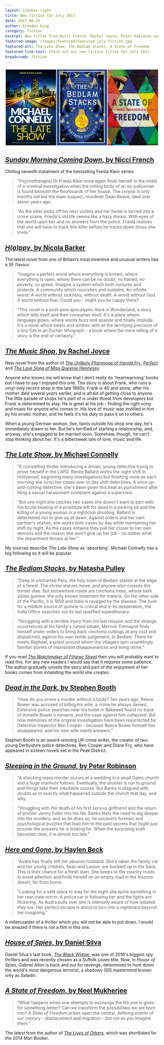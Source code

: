 ```yaml
---
layout: sidebar-right
title: New fiction for July 2017
date: 2017-06-29
author: brandon-king
category: fiction
excerpt: New titles from Nicci French, Rachel Joyce, Peter Robinson and more
featured-image: /images/featured/featured-july-fiction.jpg
featured-alt: The Late Show, The Bedlam Stacks, A State of Freedom
featured-link-text: Check out our new fiction titles for July 2017
breadcrumb: fiction
---
```


![The Late Show, The Bedlam Stacks, A State of Freedom](/images/featured/featured-july-fiction.jpg)

## [<cite>Sunday Morning Coming Down</cite>, by Nicci French](https://suffolk.spydus.co.uk/cgi-bin/spydus.exe/ENQ/OPAC/BIBENQ?BRN=2181107)

Chilling seventh instalment of the bestselling Freida Klein series:

> "Psychotherapist Dr Frieda Klein once again finds herself in the midst of a criminal investigation when the rotting body of an ex-policeman is found beneath the floorboards of her house. The corpse is only months old but the main suspect, murderer Dean Reeve, died over seven years ago.

> "As the killer picks off his next victims and her home is turned into a crime scene, Frieda's old life seems like a hazy dream. With eyes of the world upon her and no answers from the police, Frieda realises that she will have to track this killer before he tracks down those she loves."

## [<cite>H(a)ppy</cite>, by Nicola Barker](https://suffolk.spydus.co.uk/cgi-bin/spydus.exe/ENQ/OPAC/BIBENQ?BRN=2178512)

The latest novel from one of Britain’s most inventive and unusual writers has a SF flavour:

> "Imagine a perfect world where everything is known, where everything is open, where there can be no doubt, no hatred, no poverty, no greed. Imagine a system which both nurtures and protects. A community which nourishes and sustains. An infinite world. A world without sickness, without death. A world without God. A world without fear. Could you - might you be happy there?

> "This novel is a post-post apocalyptic Alice in Wonderland, a story which tells itself and then consumes itself. It's a place where language glows, where words buzz and sparkle and finally implode. It's a novel which twists and writhes with all the terrifying precision of a tiny fish in an Escher lithograph - a book where the mere telling of a story is the end of certainty."

## [<cite>The Music Shop</cite>, by Rachel Joyce](https://suffolk.spydus.co.uk/cgi-bin/spydus.exe/ENQ/OPAC/BIBENQ?BRN=2168669)

New novel from the author of [<cite>The Unlikely Pilgrimage of Harold Fry</cite>](https://suffolk.spydus.co.uk/cgi-bin/spydus.exe/ENQ/OPAC/BIBENQ?BRN=1289431), [<cite>Perfect</cite>](https://suffolk.spydus.co.uk/cgi-bin/spydus.exe/ENQ/OPAC/BIBENQ?BRN=1552172) and [<cite>The Love Song of Miss Queenie Hennessy</cite>](https://suffolk.spydus.co.uk/cgi-bin/spydus.exe/ENQ/OPAC/BIBENQ?BRN=1784583).

Anyone who knows me will know that I don’t really do 'heartwarming' books but I have to say I enjoyed this one. The story is about Frank, who runs a vinyl-only record shop in the late 1980s. Frank is 40 and alone, after his mother died several years earlier, and is afraid of getting close to anyone. The little parade of shops he's part of is under threat from developers but Frank is determined to stay. He is great at his job - finding the right song and music for anyone who comes in. His love of music was instilled in him by his erratic mother, and he feels it's his duty to pass it on to others.

When a young German woman, Ilse, faints outside his shop one day, he's immediately drawn to her. But he's terrified of starting a relationship, and, anyway, she's engaged to be married soon. Somehow, though, he can't stop thinking about her. It's a bittersweet tale of love, music and life.

## [<cite>The Late Show</cite>, by Michael Connelly](https://suffolk.spydus.co.uk/cgi-bin/spydus.exe/ENQ/OPAC/BIBENQ?BRN=2171154)

> "A compelling thriller introducing a driven, young detective trying to prove herself in the LAPD. Renée Ballard works the night shift in Hollywood, beginning many investigations but finishing none as each morning she turns her cases over to day shift detectives. A once up-and-coming detective, she's been given this beat as punishment after filing a sexual harassment complaint against a supervisor.

> "But one night she catches two cases she doesn't want to part with: the brutal beating of a prostitute left for dead in a parking lot and the killing of a young woman in a nightclub shooting. Ballard is determined not to give up at dawn. Against orders and her own partner's wishes, she works both cases by day while maintaining her shift by night. As the cases entwine they pull her closer to her own demons and the reason she won't give up her job - no matter what the department throws at her."

My sources describe <cite>The Late Show</cite> as 'absorbing'. Michael Connelly has a big following so it will be popular.

## [<cite>The Bedlam Stacks</cite>, by Natasha Pulley](https://suffolk.spydus.co.uk/cgi-bin/spydus.exe/ENQ/OPAC/BIBENQ?BRN=2168680)

> "Deep in uncharted Peru, the holy town of Bedlam stands at the edge of a forest. The shrine statues move, and anyone who crosses the border dies. But somewhere inside are cinchona trees, whose bark yields quinine: the only known treatment for malaria. On the other side of the Pacific, it is 1859 and India is ravaged by the disease. The hunt for a reliable source of quinine is critical and in its desperation, the India Office searches out its last qualified expeditionary.

> "Struggling with a terrible injury from his last mission and the strange occurrences at his family's ruined estate, Merrick Tremayne finds himself under orders to bring back cinchona cuttings at any cost and dispatched, against his own better judgement, to Bedlam. There he meets Raphael, a priest around whom the villagers spin unsettlingly familiar stories of impossible disappearances and living stone."

If you read [<cite>The Watchmaker of Filigree Street</cite>](https://suffolk.spydus.co.uk/cgi-bin/spydus.exe/ENQ/OPAC/BIBENQ?BRN=1988890) then you will probably want to read this. For any new readers I would say that it requires some patience. The author gradually unveils the story and part of the enjoyment of her books comes from inhabiting the world she creates.

## [<cite>Dead in the Dark</cite>, by Stephen Booth](https://suffolk.spydus.co.uk/cgi-bin/spydus.exe/ENQ/OPAC/BIBENQ?BRN=2171125)

> "How do you prove a murder without a body? Ten years ago, Reece Bower was accused of killing his wife, a crime he always denied. Extensive police searches near his home in Bakewell found no trace of Annette Bower's remains, and the case against him collapsed. But now memories of the original investigation have been resurrected for Detective Inspector Ben Cooper - because Reece Bower himself has disappeared, and his new wife wants answers."

Stephen Booth is an award-winning UK crime writer, the creator of two young Derbyshire police detectives, Ben Cooper and Diane Fry, who have appeared in sixteen novels set in the Peak District.

## [<cite>Sleeping in the Ground</cite>, by Peter Robinson](https://suffolk.spydus.co.uk/cgi-bin/spydus.exe/ENQ/OPAC/BIBENQ?BRN=2171167)

> "A shocking mass murder occurs at a wedding in a small Dales church and a huge manhunt follows. Eventually, the shooter is run to ground and things take their inevitable course. But Banks is plagued with doubts as to exactly what happened outside the church that day, and why.

> "Struggling with the death of his first serious girlfriend and the return of profiler Jenny Fuller into his life, Banks feels the need to dig deeper into the murders, and as he does so, he uncovers forensic and psychological puzzles that lead him to the past secrets that might just provide the answers he is looking for. When the surprising truth becomes clear, it is almost too late."

## [<cite>Here and Gone</cite>, by Haylen Beck](https://suffolk.spydus.co.uk/cgi-bin/spydus.exe/ENQ/OPAC/BIBENQ?BRN=2126341)

> "Audra has finally left her abusive husband. She's taken the family car and her young children, Sean and Louise, are buckled up in the back. This is their chance for a fresh start. She keeps to the country roads to avoid attention and finds herself on an empty road in the Arizona desert, far from home.

> "Looking for a safe place to stay for the night she spots something in her rear-view mirror. A police car is following her and the lights are flickering. As Audra pulls over she is intensely aware of how isolated they are. Her perfect escape is about to turn into a nightmare beyond her imagining."

A rollercoaster of a thriller which you will not be able to put down. I would be amazed if there is not a film in this one.

## [<cite>House of Spies</cite>, by Daniel Silva](https://suffolk.spydus.co.uk/cgi-bin/spydus.exe/ENQ/OPAC/BIBENQ?BRN=2168627)

Daniel Silva's last book, [<cite>The Black Widow</cite>](https://suffolk.spydus.co.uk/cgi-bin/spydus.exe/ENQ/OPAC/BIBENQ?BRN=1988127), was one of 2016's biggest spy thrillers and was recently chosen as a Suffolk Loves title. Now, in <cite>House of Spies</cite>, Gabriel Allon is back and out for revenge, determined to hunt down the world's most dangerous terrorist, a shadowy ISIS mastermind known only as Saladin.

## [<cite>A State of Freedom</cite>, by Neel Mukherjee](https://suffolk.spydus.co.uk/cgi-bin/spydus.exe/ENQ/OPAC/BIBENQ?BRN=2167177)

> "What happens when one attempts to exchange the life one is given for something better? Can we transform the possibilities we are born into? <cite>A State of Freedom</cite> prises open the central, defining events of our century - displacement and migration - but not as you imagine them."

The latest from the author of [<cite>The Lives of Others</cite>](https://suffolk.spydus.co.uk/cgi-bin/spydus.exe/ENQ/OPAC/BIBENQ?BRN=1702092), which was shortlisted for the 2014 Man Booker.
